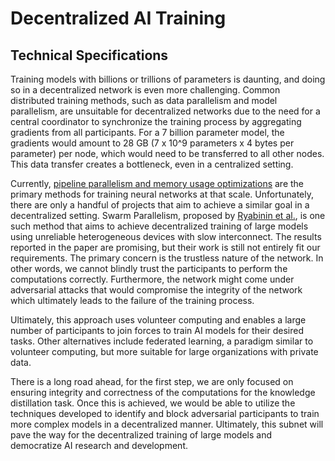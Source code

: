 # Decentralized AI Training

## Technical Specifications <a name="technical" />

Training models with billions or trillions of parameters is daunting, and doing so in a decentralized network is even more challenging. Common distributed training methods, such as data parallelism and model parallelism, are unsuitable for decentralized networks due to the need for a central coordinator to synchronize the training process by aggregating gradients from all participants. For a 7 billion parameter model, the gradients would amount to 28 GB (7 x 10^9 parameters x 4 bytes per parameter) per node, which would need to be transferred to all other nodes. This data transfer creates a bottleneck, even in a centralized setting.

Currently, [pipeline parallelism and memory usage optimizations][zero] are the primary methods for training neural networks at that scale. Unfortunately, there are only a handful of projects that aim to achieve a similar goal in a decentralized setting. Swarm Parallelism, proposed by [Ryabinin et al.][swarm], is one such method that aims to achieve decentralized training of large models using unreliable heterogeneous devices
with slow interconnect. The results reported in the paper are promising, but their work is still not entirely fit our requirements. The primary concern is the trustless nature of the network. In other words, we cannot blindly trust the participants to perform the computations correctly. Furthermore, the network might come under adversarial attacks that would compromise the integrity of the network which ultimately leads to the failure of the training process.

Ultimately, this approach uses volunteer computing and enables a large number of participants to join forces to train AI models for their desired tasks. Other alternatives include federated learning, a paradigm similar to volunteer computing, but more suitable for large organizations with private data. 

There is a long road ahead, for the first step, we are only focused on ensuring integrity and correctness of the computations for the knowledge distillation task. Once this is achieved, we would be able to utilize the techniques developed to identify and block adversarial participants to train more complex models in a decentralized manner. Ultimately, this subnet will pave the way for the decentralized training of large models and democratize AI research and development.



[swarm]: https://proceedings.mlr.press/v202/ryabinin23a/ryabinin23a.pdf
[zero]: https://arxiv.org/abs/1910.02054
[kd]: https://arxiv.org/abs/1503.02531
[fineweb-blog]: https://huggingface.co/spaces/HuggingFaceFW/blogpost-fineweb-v1
